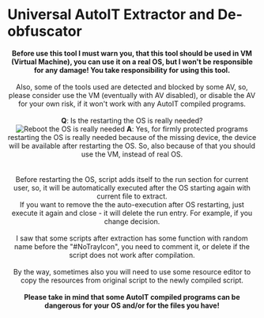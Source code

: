 # Universal AutoIT Extractor and De-obfuscator
<center>
<b>Before use this tool I must warn you, that this tool should be used in VM (Virtual Machine), you can use it on a real OS, but I won't be responsible for any damage! You take responsibility for using this tool.</b>
<br>
<br>
Also, some of the tools used are detected and blocked by some AV, so, please consider use the VM (eventually with AV disabled), or disable the AV for your own risk, if it won't work with any AutoIT compiled programs.
<br>
<br>
<b>Q</b>: Is the restarting the OS is really needed?<br>
<img src="https://i.imgur.com/YtcMiOu.png" alt="Reboot the OS is really needed">
<b>A</b>: Yes, for firmly protected programs restarting the OS is really needed because of the missing device, the device will be available after restarting the OS. So, also because of that you should use the VM, instead of real OS.<br>
<br>
<br>
Before restarting the OS, script adds itself to the run section for current user, so, it will be automatically executed after the OS starting again with current file to extract.
<br>
If you want to remove the the auto-execution after OS restarting, just execute it again and close - it will delete the run entry. For example, if you change decision.
<br>
<br>
I saw that some scripts after extraction has some function with random name before the "#NoTrayIcon", you need to comment it, or delete if the script does not work after compilation.
<br>
<br>
By the way, sometimes also you will need to use some resource editor to copy the resources from original script to the newly compiled script.
<br>
<br>
<b>Please take in mind that some AutoIT compiled programs can be dangerous for your OS and/or for the files you have!</b>
</center>
